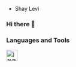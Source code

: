 * Shay Levi

### Hi there 👋


### Languages and Tools

<img align="left" alt="java" width="30px" style="padding-right:10px;" src="https://cdn.jsdelivr.net/npm/python@0.0.4/lib/python.min.js"/>
<!--
**shay2301/shay2301** is a ✨ _special_ ✨ repository because its `README.md` (this file) appears on your GitHub profile.

Here are some ideas to get you started:

- 🔭 I’m currently working on ...
- 🌱 I’m currently learning ...
- 👯 I’m looking to collaborate on ...
- 🤔 I’m looking for help with ...
- 💬 Ask me about ...
- 📫 How to reach me: ...
- 😄 Pronouns: ...
- ⚡ Fun fact: ...
-->
